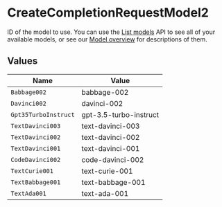 # CreateCompletionRequestModel2

ID of the model to use. You can use the [List models](/docs/api-reference/models/list) API to see all of your available models, or see our [Model overview](/docs/models/overview) for descriptions of them.



## Values

| Name                   | Value                  |
| ---------------------- | ---------------------- |
| `Babbage002`           | babbage-002            |
| `Davinci002`           | davinci-002            |
| `Gpt35TurboInstruct`   | gpt-3.5-turbo-instruct |
| `TextDavinci003`       | text-davinci-003       |
| `TextDavinci002`       | text-davinci-002       |
| `TextDavinci001`       | text-davinci-001       |
| `CodeDavinci002`       | code-davinci-002       |
| `TextCurie001`         | text-curie-001         |
| `TextBabbage001`       | text-babbage-001       |
| `TextAda001`           | text-ada-001           |